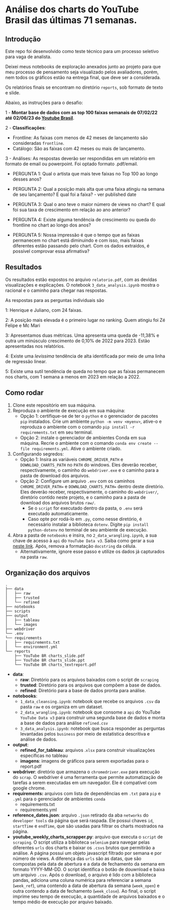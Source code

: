 
# Análise dos charts do YouTube Brasil das últimas 71 semanas.

## Introdução

Este repo foi desenvolvido como teste técnico para um processo seletivo para vaga de analista.

Deixei meus notebooks de exploração anexados junto ao projeto para que meu processo de pensamento seja visualizado pelos avaliadores, porém, nem todos os gráficos estão na entrega final, que deve ser a considerada.

Os relatórios finais se encontram no diretório `reports`, sob formato de texto e slide.

Abaixo, as instruções para o desafio:

1 - **Montar base de dados com as top 100 faixas semanais de 07/02/22 até 02/06/23 do [Youtube Brasil](https://charts.youtube.com/charts/TopSongs/br?hl=pt)**.

2 - **Classificações**:
- Frontline: As faixas com menos de 42 meses de lançamento são consideradas `frontline`.
- Catálogo: São as faixas com 42 meses ou mais de lançamento.

3 - Análises:
As respostas deverão ser respondidas em um relatório em formato de email ou powerpoint. Foi optado formato .pdf/email.

- PERGUNTA 1: Qual o artista que mais teve faixas no Top 100 ao longo desses anos?

- PERGUNTA 2: Qual a posição mais alta que uma faixa atingiu na semana de seu lançamento? E qual foi a faixa? - ver published date

- PERGUNTA 3: Qual o ano teve o maior número de views no chart? E qual foi sua taxa de crescimento em relação ao ano anterior?

- PERGUNTA 4: Existe alguma tendência de crescimento ou queda do frontline no chart ao longo dos anos?

- PERGUNTA 5: Nossa impressão é que o tempo que as faixas permanecem no chart está diminuindo e com isso, mais faixas diferentes estão passando pelo chart. Com os dados extraídos, é possível comprovar essa afirmativa?

## Resultados

Os resultados estão expostos no arquivo `relatorio.pdf`, com as devidas visualizações e explicações. O notebook `3_data_analysis.ipynb` mostra o racional e o caminho para chegar nas respostas.

As respostas para as perguntas individuais são

1:  Henrique e Juliano, com 24 faixas.

2: A posição mais elevada é o primeiro lugar no ranking. Quem atingiu foi Zé Felipe e Mc Mari

3: Apresentamos duas métricas. Uma apresenta uma queda de -11,38% e outra um minúsculo crescimento de 0,10% de 2022 para 2023. Estão apresentadas nos relatórios.

4: Existe uma *levíssima* tendência de alta identificada por meio de uma linha de regressão linear.

5: Existe uma sutil tendência de queda no tempo que as faixas permanecem nos charts, com 1 semana a menos em 2023 em relação a 2022.

## Como rodar

1. Clone este repositório em sua máquina.
2. Reproduza o ambiente de execução em sua máquina:
	- Opção 1: certifique-se de ter o `python` e o gerenciador de pacotes `pip` instalados. Crie um ambiente `python -m venv <myenv>`, ative-o e reproduza o ambiente com o comando `pip install -r requirements.txt` em seu terminal.
	- Opção 2: instale o gerenciador de ambientes Conda em sua máquina. Recrie o ambiente com o comando `conda env create --file requirements.yml`. Ative o ambiente criado.
3. Configurando segredos:
	- Opção 1: Insira as variáveis `CHROME_DRIVER_PATH` e `DOWNLOAD_CHARTS_PATH` no `PATH` do windows. Eles deverão receber, respectivamente, o caminho do `webdriver.exe` e o caminho para a pasta de download dos arquivos.
	- Opção 2: Configure um arquivo `.env` com os caminhos `CHROME_DRIVER_PATH=` e `DOWNLOAD_CHARTS_PATH=` dentro deste diretório. Eles deverão receber, respectivamente, o caminho do `webdriver/`, diretório contido neste projeto, e o caminho para a pasta de download dos arquivos brutos `raw/`.
		- Se o `script` for executado dentro da pasta, o `.env` será executado automaticamente.
		- Caso opte por rodá-lo em `.py`, como nesse diretório, é necessário instalar a biblioteca `dotenv`. Digite `pip install python-dotenv` no terminal de seu ambiente de execução.
4. Abra a pasta de `notebooks` e insira, no `2_data_wrangling.ipynb`, a sua chave de acesso à `api` do `YouTube Data v3`. Saiba como gerar a sua [neste link](https://developers.google.com/youtube/registering_an_application?hl=pt-br). Após, remova a formatação `docstring` da célula.
	- Alternativamente, ignore esse passo e utilize os dados já capturados na pasta `raw`.



## Organização dos arquivos

```
.
├── data
│   ├── raw
│   ├── trusted
│   └── refined
├── notebooks
├── scripts
├── output
│   ├── tableau
│   └── images
├── webdriver
└── .env
└── requirements
│   ├── requirements.txt
│   └── environment.yml
└── reports
	├── YouTube BR charts_slide.pdf
	├── YouTube BR charts_slide.ppt
	└── YouTube BR charts_textreport.pdf
```

- **data**:
	- **raw**: Diretório para os arquivos baixados com o script de `scraping`
	- **trusted**: Diretório para os arquivos que compõem a base de dados.
	- **refined**: Diretório para a base de dados pronta para análise.
- **notebooks**:
	- `1_data_cleansing.ipynb`: notebook que recebe os arquivos `.csv` da pasta `raw` e os organiza em um dataset.
	- `2_data_wrangling.ipynb`: notebook que consome a `api` do YouTube `YouTube Data v3` para construir uma segunda base de dados e monta a base de dados para análise `refined.csv`
	- `3_data_analysis.ipynb`: notebook que busca responder as perguntas levantadas pelos `business` por meio de estatística descritiva e análise de dados.
- **output**:
	- **refined_for_tableau**: arquivos .`xlsx` para construir visualizações específicas no tableau
	- **imagens**: imagens de gráficos para serem exportadas para o report.pdf
- **webdriver**: diretório que armazena o `chromedriver.exe` para execução do `scrap`. O webdriver é uma ferramenta que permite automatização de tarefas a serem executadas em um navegador. Ele é compatível com google chrome.
- **requirements:** arquivos com lista de dependências em `.txt` para `pip` e `.yml` para o gerenciador de ambientes `conda`
	- requirements.txt
	- requirements.yml
- **reference_dates.json**: arquivo `.json` retirado da aba `networks` do `developer tools` da página que será raspada. Ele possui chaves `id`, `startTime` e `endTime`, que são usadas para filtrar os charts mostrados na página.
- **youtube_weekly_charts_scrapper.py**: arquivo que executa o `script` de `scraping`. O script utiliza a biblioteca `selenium` para navegar pelas diferentes `urls` dos charts e baixar os `.csvs` brutos que permitirão a análise. A página possui um objeto javascript filtrado por semana e por número de views. A diferença das `urls` são as datas, que são compostas pela data de abertura e a data de fechamento da semana em formato YYYY-MM-DD. O script identifica o botão de douwnload e baixa um arquivo `.csv`. Após o download, o arquivo é lido com a biblioteca pandas, adiciona uma coluna numérica para referenciar a semana (`week_ref`), uma contendo a data de abertura da semana (`week_open`) e outra contendo a data de fechamento (`week_close`). Ao final, o script imprime seu tempo de execução, a quantidade de arquivos baixados e o tempo médio de execução por arquivo baixado.